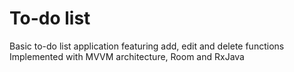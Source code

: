 # To-do list

Basic to-do list application featuring add, edit and delete functions
Implemented with MVVM architecture, Room and RxJava

